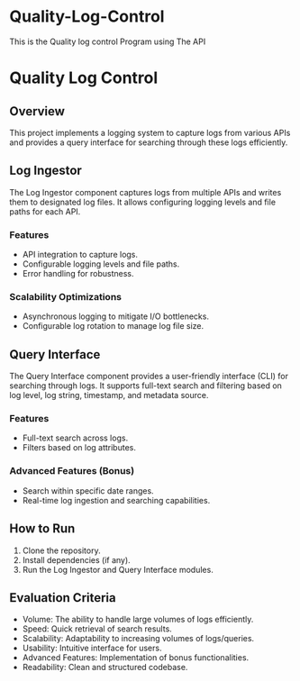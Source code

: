 # Quality-Log-Control
This is the Quality log control Program using The API
# Quality Log Control

## Overview
This project implements a logging system to capture logs from various APIs and provides a query interface for searching through these logs efficiently.

## Log Ingestor
The Log Ingestor component captures logs from multiple APIs and writes them to designated log files. It allows configuring logging levels and file paths for each API.

### Features
- API integration to capture logs.
- Configurable logging levels and file paths.
- Error handling for robustness.

### Scalability Optimizations
- Asynchronous logging to mitigate I/O bottlenecks.
- Configurable log rotation to manage log file size.

## Query Interface
The Query Interface component provides a user-friendly interface (CLI) for searching through logs. It supports full-text search and filtering based on log level, log string, timestamp, and metadata source.

### Features
- Full-text search across logs.
- Filters based on log attributes.

### Advanced Features (Bonus)
- Search within specific date ranges.
- Real-time log ingestion and searching capabilities.

## How to Run
1. Clone the repository.
2. Install dependencies (if any).
3. Run the Log Ingestor and Query Interface modules.

## Evaluation Criteria
- Volume: The ability to handle large volumes of logs efficiently.
- Speed: Quick retrieval of search results.
- Scalability: Adaptability to increasing volumes of logs/queries.
- Usability: Intuitive interface for users.
- Advanced Features: Implementation of bonus functionalities.
- Readability: Clean and structured codebase.

